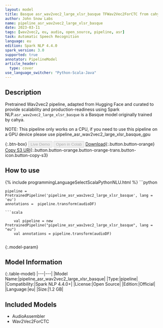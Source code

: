 ```yaml
---
layout: model
title: Basque asr_wav2vec2_large_xlsr_basque TFWav2Vec2ForCTC from cahya
author: John Snow Labs
name: pipeline_asr_wav2vec2_large_xlsr_basque
date: 2023-03-11
tags: [wav2vec2, eu, audio, open_source, pipeline, asr]
task: Automatic Speech Recognition
language: eu
edition: Spark NLP 4.4.0
spark_version: 3.0
supported: true
annotator: PipelineModel
article_header:
  type: cover
use_language_switcher: "Python-Scala-Java"
---
```


## Description

Pretrained Wav2vec2  pipeline, adapted from Hugging Face and curated to provide scalability and production-readiness using Spark NLP.`asr_wav2vec2_large_xlsr_basque` is a Basque model originally trained by cahya.

NOTE: This pipeline only works on a CPU, if you need to use this pipeline on a GPU device please use pipeline_asr_wav2vec2_large_xlsr_basque_gpu

{:.btn-box}
<button class="button button-orange" disabled>Live Demo</button>
<button class="button button-orange" disabled>Open in Colab</button>
[Download](https://s3.amazonaws.com/auxdata.johnsnowlabs.com/public/models/pipeline_asr_wav2vec2_large_xlsr_basque_eu_4.4.0_3.0_1678511762718.zip){:.button.button-orange}
[Copy S3 URI](s3://auxdata.johnsnowlabs.com/public/models/pipeline_asr_wav2vec2_large_xlsr_basque_eu_4.4.0_3.0_1678511762718.zip){:.button.button-orange.button-orange-trans.button-icon.button-copy-s3}

## How to use



<div class="tabs-box" markdown="1">
{% include programmingLanguageSelectScalaPythonNLU.html %}
```python

    pipeline = PretrainedPipeline('pipeline_asr_wav2vec2_large_xlsr_basque', lang = 'eu')
    annotations =  pipeline.transform(audioDF)
    
```
```scala

    val pipeline = new PretrainedPipeline("pipeline_asr_wav2vec2_large_xlsr_basque", lang = "eu")
    val annotations = pipeline.transform(audioDF)
    
```
</div>

{:.model-param}
## Model Information

{:.table-model}
|---|---|
|Model Name:|pipeline_asr_wav2vec2_large_xlsr_basque|
|Type:|pipeline|
|Compatibility:|Spark NLP 4.4.0+|
|License:|Open Source|
|Edition:|Official|
|Language:|eu|
|Size:|1.2 GB|

## Included Models

- AudioAssembler
- Wav2Vec2ForCTC